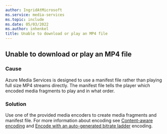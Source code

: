 ```yaml
---
author: IngridAtMicrosoft
ms.service: media-services
ms.topic: include
ms.date: 05/03/2022
ms.author: inhenkel
title: Unable to download or play an MP4 file
---
```


<!-- 2201110050000558, multipe -->

## Unable to download or play an MP4 file

### Cause

Azure Media Services is designed to use a manifest file rather than playing full size MP4 streams directly.  The manifest file tells the player which encoded media fragments to play and in what order.

### Solution

Use one of the provided media encoders to create media fragments and manifest file. For more information about encoding see [Content-aware encoding](encode-content-aware-concept) and [Encode with an auto-generated bitrate ladder](encode-autogen-bitrate-ladder) encoding.
